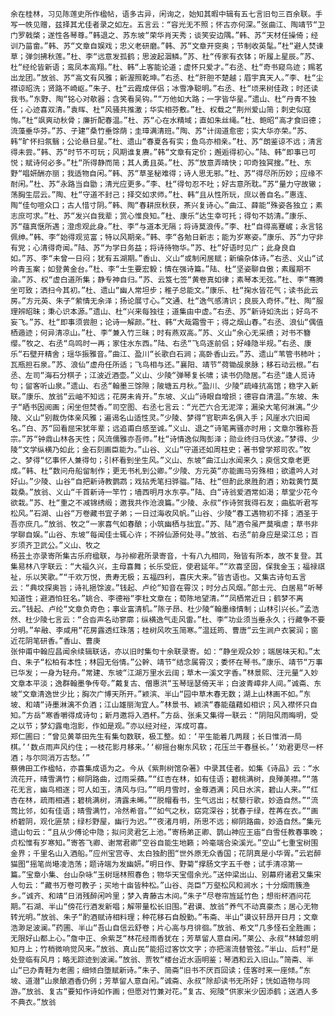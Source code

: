 <!-- { "loadSidebar": true } -->
	余在桂林，习见陈莲史所作楹帖，语多古异，闲询之，始知其暇中辑有五七言旧句三百余联。手写一帙见赠，兹择其尤佳者录之如左。五言云：“容光无不照；怀古亦何深。”张曲江、陶靖节“卫门罗戟棨；遂性各琴尊。”韩退之、苏东坡“荣华肖天秀；谈笑安边隅。”韩、苏“天材任操倚；经训乃菑畲。”韩、苏“文章自娱戏；忠义老研磨。”韩、苏“文章开窔奥；节制收英髦。”杜“避人焚谏草；弹剑拂秋莲。”杜、李“远意发孤鹤；思波起涸鳞。”苏、杜“传家有衣钵；听履上星辰。”苏、杜“经纶皆新语；鸾凤本高翔。”杜、韩“上客能论道；虚怀只爱才。”右丞、杜“奇书窥鸟迹；赐茗出龙团。”放翁、苏“高文有风雅；新渥照乾坤。”右丞、杜“肝胆不楚越；眉宇真天人。”李、杜“尘襟谅昭洗；贤路不崎岖。”朱子、杜“云霞成伴侣；冰雪净聪明。”右丞、杜“顷来树佳政；时还读我书。”东野、陶“铭心对欹器；含笑看吴钩。”“万他如大路；一字皆华星。”遗山、杜“丹青不独任；心迹喜双清。”袁晖、杜“风骚共推激；华实相芬敷。”杜、权载之“荆州爱山简；刺史似寇恂。”杜“飒爽动秋骨；廉折配春温。”杜、苏“心在水精域；直如朱丝绳。”杜、鲍昭“高才食旧德；流藻垂华芬。”苏、子建“桑竹垂馀荫；圭璋满清班。”陶、苏“计阔道愈密；实大华亦荣。”苏、韩“旷怀扫氛翳；公论悬日星。”杜、遗山“春夏各有实；鱼鸟亦相亲。”杜、苏“朗鉴谅不远；清言得未尝。”韩、苏“时节不可玩；风期谁复赓。”韩“文章有定价；邂逅得初心。”陆、韩“即事已可悦；赋诗何必多。”杜“所得静而简；其人勇且英。”杜、苏“放意弄晴快；叩奇独冥搜。”杜、东野“唱妍酬亦丽；我适物自闲。”韩、苏“草圣秘难得；诗人思无邪。”杜、苏“得尽所历妙；应缘不耐闲。”杜、苏“永路当自勖；清光应更多。”李、杜“得句忍不吐；好古意所耽。”苏“量力守故辙；荡胸生层云。”陶、杜“守道不封己；择交如求师。”杜、韩“且从性所玩，庶以善自名。”惠连、陶“佳句喧众口；古人惜寸阴。”韩、陶“春耕庶秋获，茶兴复诗心。”曲江、薛能“殊姿各独立；素志庶可求。”杜、苏“发兴自我辈；赏心惟良知。”杜、康乐“达生幸可托；得句不妨清。”康乐、苏“蕴真惬所遇；澄虑观此身。”杜、李“与道本无隔；将诗莫浪传。”李、杜“自得高蹇嵼；永言铭佩绅。”韩、李“始得观览富；特以风期亲。”韩、李“各勉日新志；能为岁寒姿。”康乐、苏“力守非有党；心清得奇闻。”陆、苏“为学日务益；将诗待物华。”苏、杜“好语时见广；此身良自如。”苏、李“未曾一日闷；犹有五湖期。”香山、义山“或制闲居赋；新编杂体诗。”右丞、义山“试吟青玉案；如登黄金台。”杜、李“士生要宏毅；情在强诗篇。”陆、杜“坚姿聊自傲；素履期不渝。”苏、权“虚白道所集；静专神自归。”苏、云笈七签“黄卷真如律；素琴本无弦。”杜、李“骞腾坐可致；洒扫今其初。”杜、遗山“幽人常坦步；稚子总能文。”康乐、杜“掬水皆花气；读书此云房。”方元英、朱子“萦情无余泽；扬论展寸心。”文通、杜“逸气感清识；良辰入奇怀。”杜、陶“服理辨昭昧；秉心识本源。”遗山、杜“兴来每独往；道集由中虚。”右丞、苏“新诗如洗出；好鸟不妄飞。”苏、杜“即事须尝胆；论诗一解颜。”杜、韩“大哉霜雪干；得之烟山春。”右丞、浪仙“偶值栖遁迹；何异清凉山。”杜、李“兼入竹三昧；时有燕双高。”苏、义山“余心无采缋；对书不簪缨。”牧之、右丞“鸟鸣时一再；家住水东西。”陆、右丞“飞鸟逐前侣；好峰隐半规。”右丞、康乐“石壁开精舍；瑶华振雅音。”曲江、盈川“长歌白石涧；高卧香山云。”苏、遗山“苇管书柿叶；瓦瓶担石泉。”苏、浪仙“虚舟任所适；飞鸟相与还。”襄阳、靖节“荷锄觇泉脉；移石动云根。”右丞、左司“海石分棋子；江波近酒壶。”义山、少陵“弹琴复长啸；读书仍隐居。”右丞“逢人觅诗句；留客听山泉。”遗山、右丞“翰墨三馀隙；陂塘五月秋。”盈川、少陵“疏峰抗高馆；稳字入新联。”康乐、放翁“云岫不知远；花房未肯开。”东坡、义山“诗眼自增损；德容自清温。”东坡、朱子“晒书因阅画；闲坐但焚香。”司空图、右丞七言云：“光芒六合无泥滓；漏染大笔何淋漓。”少陵、义山“别裁伪体亲风雅；遍谒名山适性灵。”少陵、梦得“官职声名俱入手；风崖水穴旧闻名。”白、苏“回看屈宋犹年辈；远追甫白感至诚。”义山、退之“诗笔离骚亦时用；文章尔雅称吾宗。”苏“钟鼎山林各天性；风流儒雅亦吾师。”杜“诗情逸似陶彭泽；勋业终归马伏波。”梦得、少陵“文学纵横乃如此；金石刻画臣能为。”山谷、义山“守道还如周柱史；著书曾学郑司农。”牧之、梦得“忆事怀人兼得句；引杯看到坐生风。”义山、东坡“曲江山水闻来久；庾信文章老更成。”韩、杜“数问舟船留制作；更无书札到公卿。”少陵、方元英“亦能画马穷殊相；欲遣吟人对好山。”少陵、山谷“自把新诗教鹦鹉；戏拈秃笔扫骅骝。”陆、杜“但酌此泉胜酌酒；劝栽黄竹莫栽桑。”放翁、义山“千首新诗一竿竹；墙西明月水东亭。”陆、白“诗翁爱酒常如渴；草堂少花今欲栽。”苏、杜“重之不减锦绣缎；邀我共作沧浪篇。”少陵、永叔“作诗贺我得石友；曲肱听君写松风。”石湖、山谷“万卷藏书宜子弟；一日过海收风帆。”山谷、少陵“春工遇物初不择；酒圣于吾亦庶几。”放翁、牧之“一家喜气如春酿；小筑幽栖与拙宜。”苏、陆“酒令虽严莫嗔虐；草书非学聊自娱。”山谷、东坡“每闻佳士辄心许；不辨仙源何处寻。”放翁、右丞“前身应是梁江总；百岁须齐卫武公。”义山、牧之
	杨芸土亦录寄所集古乐府楹联，与孙柳君所录寄音，十有八九相同，殆皆有所本，故不复登。其集易林八字联云：“大福久兴，主母喜舞；长乐受庇，使君延年。”“欢喜坚固，保我金玉；福禄祺祉，乐以笑歌。”“千欢万悦，贵寿无极；五福四利，喜庆大来。”皆吉语也。又集古诗句五言云：“典坟探奥旨；诗礼挹馀波。”钱起、卢纶“知音在霄汉；时分占风烟。”郎士元、白居易“听琴知道性；避酒怕狂名。”姚合、李德裕“李杜文章在；荀陈地望清。”“凤栖常近日；鹤梦不离云。”钱起、卢纶“文章负奇色；事业富清机。”陈子昂、杜少陵“翰墨缘情制；山林引兴长。”孟浩然、杜少陵七言云：“合沓声名动寥廓；纵横逸气走风雷。”杜、李“功业须当垂永久；行藏争不要分明。”牟融、李咸用“花房露透红珠落；桂树风吹玉简寒。”温廷筠、曹唐“云生涧户衣裳润；窗近花阴笔研香。”香山、曹庚
	张仲甫中翰应昌闻余续辑联话，亦以旧时集句十余联录寄。如：“静坐观众妙；端居味天和。”太白、朱子“松柏有本性；林园无俗情。”公幹、靖节“结念属霄汉；委怀在琴书。”康乐、靖节“万事已华发；一身为轻舟。”常建、东坡“江湖万里水云阔；草木一溪文字香。”林景熙、汪元量“入妙文章本平淡；逸群翰墨争传夸。”戴复古、僧惠洪“玉琴瑶瑟倚天半；白波青嶂非人间。”诚斋、东坡“文章清逸世少比；胸次广博天所开。”颖滨、半山“园中草木春无数；湖上山林画不如。”东坡、和靖“诗墨淋漓不负酒；江山雄丽洵宜人。”林景书、颖滨“春能蕴藉如相识；风入襟怀只自知。”方岳“寒香嚼得成诗句；新月邀将入酒杯。”方岳、张耒又集得一联云：“阴阳风雨晦明，受之以节；梦幻露电泡影，作如是观。”亦以经对经，浑成可喜。
	郑仁圃曰：“曾见黄莘田先生有集句数联，极工整。如：‘平生能着几两屐；长日惟消一局棋。’‘数点雨声风约住；一枝花影月移来。’‘柳摇台榭东风软；花压兰干春昼长。’‘劝君更尽一杯酒；与尔同消万古愁。’”
	蔡佛田工作楹帖，亦喜集成语为之。今从《紫荆树馆杂著》中录其佳者。如集《诗品》云：“水流花开，晴雪满竹；柳阴路曲，过雨采蘋。”“红杏在林，如有佳语；碧桃满树，良殚美襟。”“落花无言，幽鸟相逐；可人如玉，清风与归。”“明月雪时，金尊酒满；风日水滨，碧山人来。”“红杏在林，疏雨相遇；碧桃满树，清露未晞。”“脱帽看书，生气远出；杖藜行歌，妙造自然。”“流莺比邻，如有佳语；晴雪满竹，冷然希音。”“如气之秋，窈窕深谷；犹春于绿，茬苒在衣。”“画桥碧阴，观化匪禁；绿杉野屋，幽行为迟。”“夜渚月明，所思不远；柳阴路曲，妙造自然。”集元遗山句云：“且从少傅论中隐；拟问灵君乞上池。”寄杨弟正卿、鹊山神应王庙“白雪任教春事晚；贞松惟有岁寒知。”寄答飞卿、谢常君卿“空谷自能生地籁；吟毫端合染溪光。”空山“七重宝树围金界；千里名山入酒船。”应州宝宫寺、太白独酌图“世外原无众香国；花阴真是小华胥。”云岩醉猫图“摇笔尚塂凌浩荡；题诗端为发幽妍。”明日作、野菊“撑肠文字五千卷；试手清凉第一篇。”宝章小集、台山杂咏“玉树瑶林照春色；物华天宝借余光。”送仲梁出山、别幕府诸君又集宋人句云：“藏书万卷可教子；买地十亩皆种松。”山谷、尧臣“万壑松风和涧水；十分烟雨簇渔乡。”诚齐、和靖“日消残醉闲吟里；梦入青藤古木间。”朱子“尽卷帘旌延竹色；想衔杯酒问花期。”石湖、半山“傍花行酒发新唱；解带量松长旧围。”君谟、放翁“养气不动真豪杰；居心无物转光明。”放翁、朱子“酌酒赋诗相料理；种花移石自殷勤。”韦斋、半山“谟议轩昂开日月；文章浩渺足波澜。”药圃、半山“吾山自信云舒卷；片心高与月徘徊。”放翁、希文“几多怪石全胜画；无限好山都上心。”詹中正、余紫芝“林花经雨香犹在；芳草留人意自闲。”莱公、永叔“林罅忽明知月上；竹梢微响觉风来。”放翁、真山民“能招过客饮文字；亦把湍流替管弦。”半山、后村“是处登临有风月；略无踪迹到波澜。”放翁、贾牧“楼台近水涵明鉴；琴酒和云入旧山。”简斋、半山“已办青鞋为老圃；细倾白堕赋新诗。”朱子、简斋“旧书不厌百回读；佳客时来一座倾。”东坡、道潜“山泉酿酒香仍例；芳草留人意自闲。”诚斋、永叔“除却读书无所好；恍如造物与同游。”放翁、复古“要知作诗如作画；但愿对竹兼对花。”复古、宛陵“供家米少因添鹤；送酒人多不典衣。”放翁
